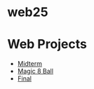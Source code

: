 # web25
<h1>Web Projects</h1>
<ul>
  <li><a href="midterm">Midterm</a></li>
  <li><a href="8ball">Magic 8 Ball</a></li>
  <li><a href="final">Final</a></li>
</ul>
